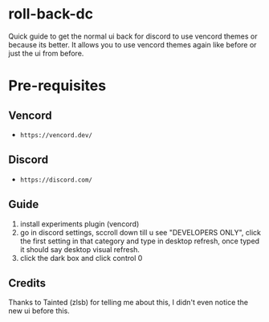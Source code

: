 # roll-back-dc
Quick guide to get the normal ui back for discord to use vencord themes or because its better. It allows you to use vencord themes again like before or just the ui from before.

# Pre-requisites

## Vencord
* `https://vencord.dev/`
  
## Discord
* `https://discord.com/`

## Guide
1. install experiments plugin (vencord)
2. go in discord settings, sccroll down till u see "DEVELOPERS ONLY", click the first setting in that category and type in desktop refresh, once typed it should say desktop visual refresh.
3. click the dark box and click control 0

## Credits
Thanks to Tainted (zlsb) for telling me about this, I didn't even notice the new ui before this.
